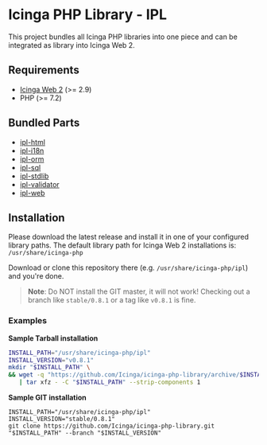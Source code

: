# Icinga PHP Library - IPL

This project bundles all Icinga PHP libraries into one piece and can be integrated as library into Icinga Web 2.

## Requirements

* [Icinga Web 2](https://github.com/Icinga/icingaweb2) (>= 2.9)
* PHP (>= 7.2)

## Bundled Parts

* [ipl-html](https://github.com/Icinga/ipl-html)
* [ipl-i18n](https://github.com/Icinga/ipl-i18n)
* [ipl-orm](https://github.com/Icinga/ipl-orm)
* [ipl-sql](https://github.com/Icinga/ipl-sql)
* [ipl-stdlib](https://github.com/Icinga/ipl-stdlib)
* [ipl-validator](https://github.com/Icinga/ipl-validator)
* [ipl-web](https://github.com/Icinga/ipl-web)

## Installation

Please download the latest release and install it in one of your configured library paths. The default library
path for Icinga Web 2 installations is: `/usr/share/icinga-php`

Download or clone this repository there (e.g. `/usr/share/icinga-php/ipl`) and you're done.

> **Note**: Do NOT install the GIT master, it will not work! Checking out a
> branch like `stable/0.8.1` or a tag like `v0.8.1` is fine.

### Examples

**Sample Tarball installation**

```sh
INSTALL_PATH="/usr/share/icinga-php/ipl"
INSTALL_VERSION="v0.8.1"
mkdir "$INSTALL_PATH" \
&& wget -q "https://github.com/Icinga/icinga-php-library/archive/$INSTALL_VERSION.tar.gz" -O - \
   | tar xfz - -C "$INSTALL_PATH" --strip-components 1
```

**Sample GIT installation**

```
INSTALL_PATH="/usr/share/icinga-php/ipl"
INSTALL_VERSION="stable/0.8.1"
git clone https://github.com/Icinga/icinga-php-library.git "$INSTALL_PATH" --branch "$INSTALL_VERSION"
```
